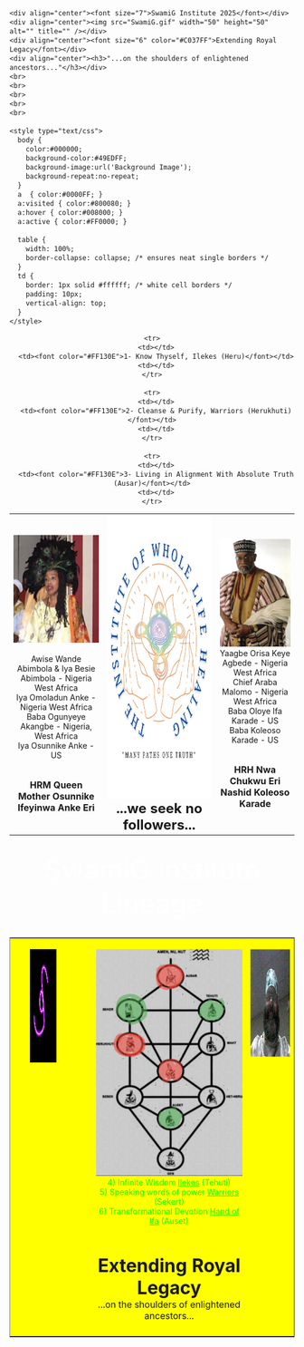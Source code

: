 <html lang="en">
  <head>
    <meta name="viewport" content="width=device-width,initial-scale=1">
    <meta charset="utf-8">
    <meta name="generator" content="SwamiGInstitute.com 70-888-Swami)">
    <meta name="dcterms.created" content="Sun, 07 Sep 2025 21:43:41 GMT">
    <meta name="description" content="SwamiG Institute 70-888-Swami Orisha Ilekes Warriors Hand of Ifa Priesthood  initiations Divinaiton 4 cowrie Shango Heru Auset Oshun Sekert Olokun Het Heru Yemojah Obarala Ausar Amen  prayer sacrifice">
    <meta name="keywords" content="Orisha,Ilekes,Warriors, Hand of Ifa, Priesthood ,initiations,Divinaiton,4 cowrie,Shango,Heru,Auset,Oshun,Sekert,Olokun,Het Heru,Yemojah,Obarala,Ausar,Amen,prayer,sacrifice">
    <title>SwamiG Institute Lineage</title>

    <div align="center"><font size="7">SwamiG Institute 2025</font></div>
    <div align="center"><img src="SwamiG.gif" width="50" height="50" alt="" title="" /></div>
    <div align="center"><font size="6" color="#C037FF">Extending Royal Legacy</font></div>
    <div align="center"><h3>"...on the shoulders of enlightened ancestors..."</h3></div>
	<br>
	<br>
	<br>
	<br>
	<br>
	
    <style type="text/css">
      body {
        color:#000000;
        background-color:#49EDFF;
        background-image:url('Background Image');
        background-repeat:no-repeat;
      }
      a  { color:#0000FF; }
      a:visited { color:#800080; }
      a:hover { color:#008000; }
      a:active { color:#FF0000; }

      table {
        width: 100%;
        border-collapse: collapse; /* ensures neat single borders */
      }
      td {
        border: 1px solid #ffffff; /* white cell borders */
        padding: 10px;
        vertical-align: top;
      }
    </style>
  </head>
  <body>

<div style="text-align: center; margin: 0; padding: 0;">
  <table>
    <tr>
      <td>
        <img src="IyaOsunnike.jpg" width="160" height="190" alt="" title="" /><br><br>
        Awise Wande Abimbola & Iya Besie Abimbola - Nigeria West Africa<br>
        Iya Omoladun Anke - Nigeria West Africa<br>
        Baba Ogunyeye Akangbe - Nigeria, West Africa<br>
        Iya Osunnike Anke - US<br><br><br>
        <font size="3"><b>HRM Queen Mother Osunnike Ifeyinwa Anke Eri</b></font>
      </td>
      <td>
        <img src="IOWLH_Logo.png" width="400" height="500" alt="" title="" />
		<br>
        <b><font size="5">...we seek no followers...</font></b>
      </td>
      <td>
        <img src="PriestKingKoleoso.jpg" width="125" height="190" alt="" title="" /><br>
        Yaagbe Orisa Keye Agbede - Nigeria West Africa<br>
        Chief Araba Malomo - Nigeria West Africa<br>
        Baba Oloye Ifa Karade - US<br>
        Baba Koleoso Karade - US<br><br><br>
        <b><font size="3">HRH Nwa Chukwu Eri Nashid Koleoso Karade</font></b>
      </td>
    </tr>

    <tr>
      <td></td>
      <td><font color="#FF130E">1- Know Thyself, Ilekes (Heru)</font></td>
      <td></td>
    </tr>

    <tr>
      <td></td>
      <td><font color="#FF130E">2- Cleanse & Purify, Warriors (Herukhuti)</font></td>
      <td></td>
    </tr>

    <tr>
      <td></td>
      <td><font color="#FF130E">3- Living in Alignment With Absolute Truth (Ausar)</font></td>
      <td></td>
    </tr>
  </table>
</div>
<br>
<font color="#FFFFFF"><div align="center"><font size="7">SwamiG Institute Lineage</font></div></font>
<br>
<div style=" text-align: left; text-indent: 0px; padding: 0px 0px 0px 0px; margin: 0px 0px 0px 0px;"><table width="100%" border="1" cellpadding="2" cellspacing="2" style="background-color: #ffff00;">
<tr valign="top">

<td style="border-width : 0px;"><br />
</td>

<td style="border-width : 0px;"><br />
</td>


<td style="border-width : 0px;"><br /><img src="SwamiG.gif" width="100" height="200" alt="" title="" />
</td>
<td style="border-width : 0px;"><br /></td>
<td style="border-width : 0px;"><br /></td>
<td style="border-width : 0px;"><br /></td>
<td style="border-width : 0px;"><br /></td>

<td style="border-width : 0px;"><br /><img src="SGI_TOL.png" width="300" height="400" alt="" title="" />
<br>
<div align="center">
<font color="#00FF00">4)	Infinite Wisdom  <u>Ilekes</u> (Tehuti) </font><br>
<font color="#00FF00">5)	Speaking words of power  <u>Warriors</u> (Sekert) </font><br>
<font color="#00FF00">6)	Transformational Devotion <u>Hand of Ifa</u> (Auset) </font><br>
<br>
<br>
<br>
<b><font size="6">Extending Royal Legacy</font></b>
<br>
<font size="3">...on the shoulders of enlightened ancestors...</font>
</div></td>
<td style="border-width : 0px;"><br /><img src="BeardedSwamiG.gif" width="150" height="190" alt="" title="" />
</tr>
<tr valign="top">
<td style="border-width : 0px;"><br />
</td>
<td style="border-width : 0px;"><br />
</td>
<td style="border-width : 0px;"><br />
</td>
<td style="border-width : 0px;"><br />
</td>
<td style="border-width : 0px;"><br />
</td>
</tr>
